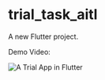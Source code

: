 # trial_task_aitl

A new Flutter project.

Demo Video:

![A Trial App in Flutter](https://i.imgur.com/KoueNaJ.gif)
